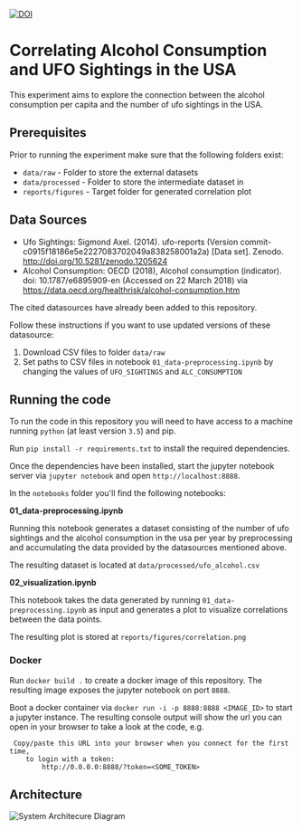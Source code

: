 [![DOI](https://zenodo.org/badge/DOI/10.5281/zenodo.1205634.svg)](https://doi.org/10.5281/zenodo.1205634)

# Correlating Alcohol Consumption and UFO Sightings in the USA

This experiment aims to explore the connection between the alcohol consumption per capita and the number of ufo sightings in the USA.

## Prerequisites

Prior to running the experiment make sure that the following folders exist:
* `data/raw` - Folder to store the external datasets
* `data/processed` - Folder to store the intermediate dataset in
* `reports/figures` - Target folder for generated correlation plot

## Data Sources

* Ufo Sightings: Sigmond Axel. (2014). ufo-reports (Version commit-c0915f18186e5e2227083702049a838258001a2a) [Data set]. Zenodo. http://doi.org/10.5281/zenodo.1205624
* Alcohol Consumption: OECD (2018), Alcohol consumption (indicator). doi: 10.1787/e6895909-en (Accessed on 22 March 2018) via https://data.oecd.org/healthrisk/alcohol-consumption.htm

The cited datasources have already been added to this repository. 

Follow these instructions if you want to use updated versions of these datasource:

1. Download CSV files to folder `data/raw`
2. Set paths to CSV files in notebook `01_data-preprocessing.ipynb` by changing the values of `UFO_SIGHTINGS` and `ALC_CONSUMPTION`


## Running the code

To run the code in this repository you will need to have access to a machine running `python` (at least version `3.5`) and pip.

Run `pip install -r requirements.txt` to install the required dependencies.

Once the dependencies have been installed, start the jupyter notebook server via `jupyter notebook` and open `http://localhost:8888`. 

In the `notebooks` folder you'll find the following notebooks:

**01_data-preprocessing.ipynb**

Running this notebook generates a dataset consisting of the number of ufo sightings and the alcohol consumption in the usa per year by preprocessing and accumulating the data provided by the datasources mentioned above.

The resulting dataset is located at `data/processed/ufo_alcohol.csv`

**02_visualization.ipynb**

This notebook takes the data generated by running `01_data-preprocessing.ipynb` as input  and generates a plot to visualize correlations between the data points.

The resulting plot is stored at `reports/figures/correlation.png`


### Docker

Run `docker build .` to create a docker image of this repository. The resulting image exposes the jupyter notebook on port `8888`.

Boot a docker container via `docker run -i -p 8888:8888 <IMAGE_ID>` to start a jupyter instance. The resulting console output will show the url you can open in your browser to take a look at the code, e.g.

```
 Copy/paste this URL into your browser when you connect for the first time,
    to login with a token:
        http://0.0.0.0:8888/?token=<SOME_TOKEN>
```

## Architecture

![System Architecure Diagram](https://github.com/mdietrichstein/digitalpreservation-dmp/blob/a117d99b00ec7def31bff4b79f9f6933badecce2/documentation/architecture.png)

